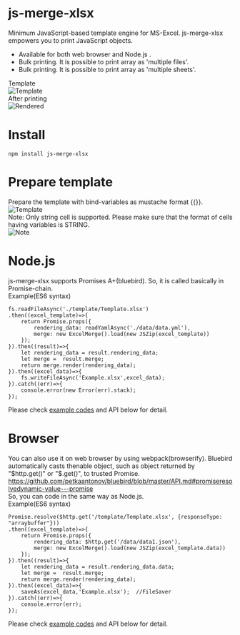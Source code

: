 # js-merge-xlsx  
Minimum JavaScript-based template engine for MS-Excel. js-merge-xlsx empowers you to print JavaScript objects.

- Available for both web browser and Node.js .
- Bulk printing. It is possible to print array as 'multiple files'. 
- Bulk printing. It is possible to print array as 'multiple sheets'. 

Template  
![Template](https://raw.githubusercontent.com/hagasatoshi/js-merge-xlsx/master/image/before2.png)  
After printing  
![Rendered](https://raw.githubusercontent.com/hagasatoshi/js-merge-xlsx/master/image/after.png)  

# Install
```
npm install js-merge-xlsx
```

# Prepare template  
Prepare the template with bind-variables as mustache format {{}}.
![Template](https://raw.githubusercontent.com/hagasatoshi/js-merge-xlsx/master/image/before2.png)  
Note: Only string cell is supported. Please make sure that the format of cells having variables is STRING.  
![Note](https://raw.githubusercontent.com/hagasatoshi/js-merge-xlsx/master/image/cell_format.png)

# Node.js  
js-merge-xlsx supports Promises A+(bluebird). So, it is called basically in Promise-chain.  
Example(ES6 syntax)  
```
fs.readFileAsync('./template/Template.xlsx')
.then((excel_template)=>{
    return Promise.props({
        rendering_data: readYamlAsync('./data/data.yml'),
        merge: new ExcelMerge().load(new JSZip(excel_template))
    });
}).then((result)=>{
    let rendering_data = result.rendering_data;
    let merge =  result.merge;
    return merge.render(rendering_data);
}).then((excel_data)=>{
    fs.writeFileAsync('Example.xlsx',excel_data);
}).catch((err)=>{
    console.error(new Error(err).stack);
});
```

Please check [example codes](https://github.com/hagasatoshi/js-merge-xlsx/tree/master/example/1_node) and API below for detail.

# Browser  
You can also use it on web browser by using webpack(browserify). 
Bluebird automatically casts thenable object, such as object returned by "$http.get()" or "$.get()", to trusted Promise. https://github.com/petkaantonov/bluebird/blob/master/API.md#promiseresolvedynamic-value---promise  
So, you can code in the same way as Node.js.    
Example(ES6 syntax)  
```
Promise.resolve($http.get('/template/Template.xlsx', {responseType: "arraybuffer"}))
.then((excel_template)=>{
    return Promise.props({
        rendering_data: $http.get('/data/data1.json'),
        merge: new ExcelMerge().load(new JSZip(excel_template.data))
    });
}).then((result)=>{
    let rendering_data = result.rendering_data.data;
    let merge =  result.merge;
    return merge.render(rendering_data);
}).then((excel_data)=>{
    saveAs(excel_data,'Example.xlsx');  //FileSaver
}).catch((err)=>{
    console.error(err);
});
```

Please check [example codes](https://github.com/hagasatoshi/js-merge-xlsx/tree/master/example/2_express) and API below for detail.
